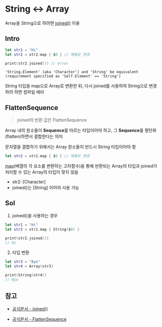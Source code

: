 # String <-> Array

Array을 String으로 하려면 [joined()]() 이용

## Intro

```swift
let str1 = "Hi"
let str2 = str2.map { $0 } // 배열로 변경

print(str2.joined()) // error
```

```
'String.Element' (aka 'Character') and 'String' be equivalent (requirement specified as 'Self.Element' == 'String')
```

String 타입을 map으로 Array로 변환한 뒤, 다시 joined를 사용하여 String으로 변경하려 하면 컴파일 에러

## FlattenSequence

> joined의 반환 값은 FlattenSequence<Self>

Array 내의 원소들이 **Sequence**를 따르는 타입이어야 하고, 그 **Sequence**를 평탄화(flatten)하면서 결합한다는 의미

문자열을 결합하기 위해서는 Array 원소들이 반드시 String 타입이어야 함

```swift
let str2 = str2.map { $0 } // 배열로 변경
```

[map](https://github.com/BOLTB0X/Swift_Study/blob/main/swiftGrammar/High%20Order%20Function/map.md)(배열의 각 요소를 변환하는 고차함수)을 통해 반환되는 Array의 타입과 joined가 처리할 수 있는 Array의 타입이 맞지 않음

- str2: [Character]
- joined()는 [String] 이어야 사용 가능

## Sol

1. joined()을 사용하는 경우

```swift
let str1 = "Hi"
let str2 = str1.map { String($0) }

print(str2.joined())
// Hi
```

2. 타입 변환

```swift
let str3 = "Bye"
let str4 = Array(str3)

print(String(str4))
// Bye
```

## 참고

- [공식문서 - joined()](<https://developer.apple.com/documentation/swift/sequence/joined()>)

- [공식문서 - FlattenSequence](https://developer.apple.com/documentation/swift/flattensequence)
